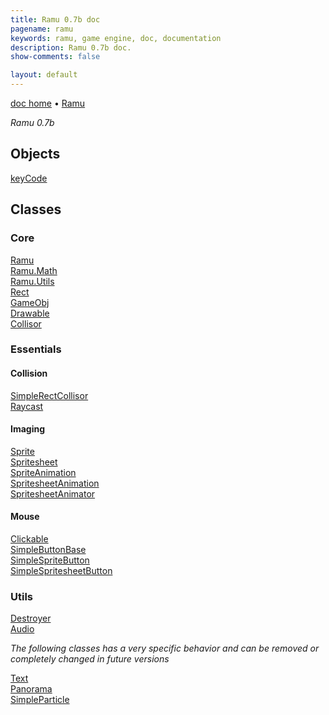 ```yaml
---
title: Ramu 0.7b doc
pagename: ramu
keywords: ramu, game engine, doc, documentation
description: Ramu 0.7b doc.
show-comments: false

layout: default
---
```

[doc home](home) &#8226; [Ramu](../)  

_Ramu 0.7b_

## Objects
[keyCode](keyCode)  

## Classes

### Core
[Ramu](Ramu)  
[Ramu.Math](Ramu.Math)  
[Ramu.Utils](Ramu.Utils)  
[Rect](Rect)  
[GameObj](GameObj)  
[Drawable](Drawable)  
[Collisor](Collisor)  

### Essentials

#### Collision
[SimpleRectCollisor](SimpleRectCollisor)  
[Raycast](Raycast)  

#### Imaging
[Sprite](Sprite)  
[Spritesheet](Spritesheet)  
[SpriteAnimation](SpriteAnimation)  
[SpritesheetAnimation](SpritesheetAnimation)  
[SpritesheetAnimator](SpritesheetAnimator)  

#### Mouse
[Clickable](Clickable)  
[SimpleButtonBase](SimpleButtonBase)  
[SimpleSpriteButton](SimpleSpriteButton)  
[SimpleSpritesheetButton](SimpleSpritesheetButton)  

### Utils
[Destroyer](Destroyer)  
[Audio](Audio) 

_The following classes has a very specific behavior and can be removed or completely changed in future versions_
 
[Text](Text)  
[Panorama](Panorama)  
[SimpleParticle](SimpleParticle)  